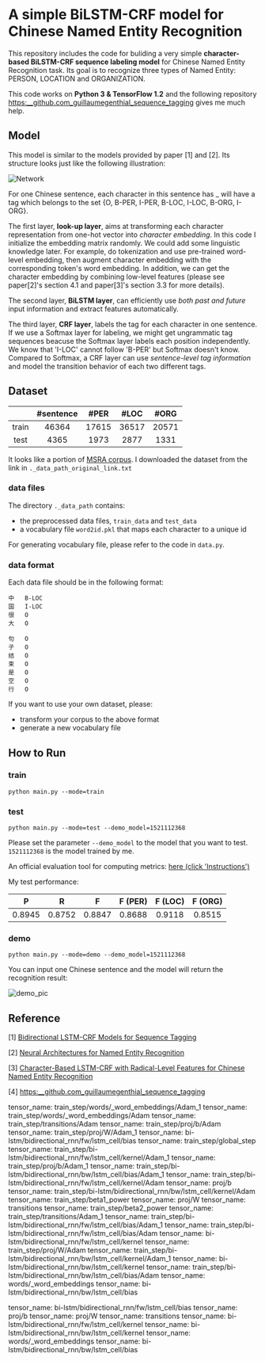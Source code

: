 # A simple BiLSTM-CRF model for Chinese Named Entity Recognition

This repository includes the code for buliding a very simple __character-based BiLSTM-CRF sequence labeling model__ for Chinese Named Entity Recognition task. Its goal is to recognize three types of Named Entity: PERSON, LOCATION and ORGANIZATION.

This code works on __Python 3 & TensorFlow 1.2__ and the following repository [https:__github.com_guillaumegenthial_sequence_tagging](https:__github.com_guillaumegenthial_sequence_tagging) gives me much help.

## Model

This model is similar to the models provided by paper [1] and [2]. Its structure looks just like the following illustration:

![Network](._pics_pic1.png)

For one Chinese sentence, each character in this sentence has _ will have a tag which belongs to the set {O, B-PER, I-PER, B-LOC, I-LOC, B-ORG, I-ORG}.

The first layer, __look-up layer__, aims at transforming each character representation from one-hot vector into *character embedding*. In this code I initialize the embedding matrix randomly. We could add some linguistic knowledge later. For example, do tokenization and use pre-trained word-level embedding, then augment character embedding with the corresponding token's word embedding. In addition, we can get the character embedding by combining low-level features (please see paper[2]'s section 4.1 and paper[3]'s section 3.3 for more details).

The second layer, __BiLSTM layer__, can efficiently use *both past and future* input information and extract features automatically.

The third layer, __CRF layer__,  labels the tag for each character in one sentence. If we use a Softmax layer for labeling, we might get ungrammatic tag sequences beacuse the Softmax layer labels each position independently. We know that 'I-LOC' cannot follow 'B-PER' but Softmax doesn't know. Compared to Softmax, a CRF layer can use *sentence-level tag information* and model the transition behavior of each two different tags.

## Dataset

|    | #sentence | #PER | #LOC | #ORG |
| :----: | :---: | :---: | :---: | :---: |
| train  | 46364 | 17615 | 36517 | 20571 |
| test   | 4365  | 1973  | 2877  | 1331  |

It looks like a portion of [MSRA corpus](http:__sighan.cs.uchicago.edu_bakeoff2006_). I downloaded the dataset from the link in `._data_path_original_link.txt`

### data files

The directory `._data_path` contains:

- the preprocessed data files, `train_data` and `test_data` 
- a vocabulary file `word2id.pkl` that maps each character to a unique id  

For generating vocabulary file, please refer to the code in `data.py`. 

### data format

Each data file should be in the following format:

```
中	B-LOC
国	I-LOC
很	O
大	O

句	O
子	O
结	O
束	O
是	O
空	O
行	O

```

If you want to use your own dataset, please: 

- transform your corpus to the above format
- generate a new vocabulary file

## How to Run

### train

`python main.py --mode=train `

### test

`python main.py --mode=test --demo_model=1521112368`

Please set the parameter `--demo_model` to the model that you want to test. `1521112368` is the model trained by me. 

An official evaluation tool for computing metrics: [here (click 'Instructions')](http:__sighan.cs.uchicago.edu_bakeoff2006_)

My test performance:

| P     | R     | F     | F (PER)| F (LOC)| F (ORG)|
| :---: | :---: | :---: | :---: | :---: | :---: |
| 0.8945 | 0.8752 | 0.8847 | 0.8688 | 0.9118 | 0.8515

### demo

`python main.py --mode=demo --demo_model=1521112368`

You can input one Chinese sentence and the model will return the recognition result:

![demo_pic](._pics_pic2.png)

## Reference

\[1\] [Bidirectional LSTM-CRF Models for Sequence Tagging](https:__arxiv.org_pdf_1508.01991v1.pdf)

\[2\] [Neural Architectures for Named Entity Recognition](http:__aclweb.org_anthology_N16-1030)

\[3\] [Character-Based LSTM-CRF with Radical-Level Features for Chinese Named Entity Recognition](https:__link.springer.com_chapter_10.1007_978-3-319-50496-4_20)

\[4\] [https:__github.com_guillaumegenthial_sequence_tagging](https:__github.com_guillaumegenthial_sequence_tagging)  


tensor_name:  train_step/words/_word_embeddings/Adam_1
tensor_name:  train_step/words/_word_embeddings/Adam
tensor_name:  train_step/transitions/Adam
tensor_name:  train_step/proj/b/Adam
tensor_name:  train_step/proj/W/Adam_1
tensor_name:  bi-lstm/bidirectional_rnn/fw/lstm_cell/bias
tensor_name:  train_step/global_step
tensor_name:  train_step/bi-lstm/bidirectional_rnn/fw/lstm_cell/kernel/Adam_1
tensor_name:  train_step/proj/b/Adam_1
tensor_name:  train_step/bi-lstm/bidirectional_rnn/bw/lstm_cell/bias/Adam_1
tensor_name:  train_step/bi-lstm/bidirectional_rnn/fw/lstm_cell/kernel/Adam
tensor_name:  proj/b
tensor_name:  train_step/bi-lstm/bidirectional_rnn/bw/lstm_cell/kernel/Adam
tensor_name:  train_step/beta1_power
tensor_name:  proj/W
tensor_name:  transitions
tensor_name:  train_step/beta2_power
tensor_name:  train_step/transitions/Adam_1
tensor_name:  train_step/bi-lstm/bidirectional_rnn/fw/lstm_cell/bias/Adam_1
tensor_name:  train_step/bi-lstm/bidirectional_rnn/fw/lstm_cell/bias/Adam
tensor_name:  bi-lstm/bidirectional_rnn/fw/lstm_cell/kernel
tensor_name:  train_step/proj/W/Adam
tensor_name:  train_step/bi-lstm/bidirectional_rnn/bw/lstm_cell/kernel/Adam_1
tensor_name:  bi-lstm/bidirectional_rnn/bw/lstm_cell/kernel
tensor_name:  train_step/bi-lstm/bidirectional_rnn/bw/lstm_cell/bias/Adam
tensor_name:  words/_word_embeddings
tensor_name:  bi-lstm/bidirectional_rnn/bw/lstm_cell/bias



tensor_name:  bi-lstm/bidirectional_rnn/fw/lstm_cell/bias
tensor_name:  proj/b
tensor_name:  proj/W
tensor_name:  transitions
tensor_name:  bi-lstm/bidirectional_rnn/fw/lstm_cell/kernel
tensor_name:  bi-lstm/bidirectional_rnn/bw/lstm_cell/kernel
tensor_name:  words/_word_embeddings
tensor_name:  bi-lstm/bidirectional_rnn/bw/lstm_cell/bias